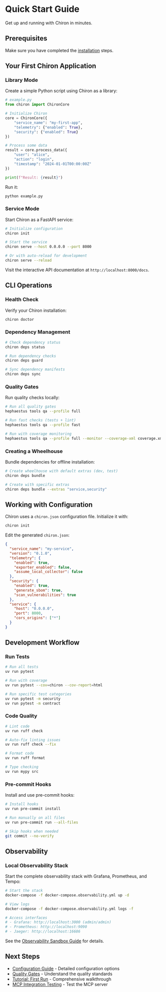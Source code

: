 # Quick Start Guide

Get up and running with Chiron in minutes.

## Prerequisites

Make sure you have completed the [installation](installation.md) steps.

## Your First Chiron Application

### Library Mode

Create a simple Python script using Chiron as a library:

```python
# example.py
from chiron import ChironCore

# Initialize Chiron
core = ChironCore({
    "service_name": "my-first-app",
    "telemetry": {"enabled": True},
    "security": {"enabled": True}
})

# Process some data
result = core.process_data({
    "user": "alice",
    "action": "login",
    "timestamp": "2024-01-01T00:00:00Z"
})

print(f"Result: {result}")
```

Run it:

```bash
python example.py
```

### Service Mode

Start Chiron as a FastAPI service:

```bash
# Initialize configuration
chiron init

# Start the service
chiron serve --host 0.0.0.0 --port 8000

# Or with auto-reload for development
chiron serve --reload
```

Visit the interactive API documentation at `http://localhost:8000/docs`.

## CLI Operations

### Health Check

Verify your Chiron installation:

```bash
chiron doctor
```

### Dependency Management

```bash
# Check dependency status
chiron deps status

# Run dependency checks
chiron deps guard

# Sync dependency manifests
chiron deps sync
```

### Quality Gates

Run quality checks locally:

```bash
# Run all quality gates
hephaestus tools qa --profile full

# Run fast checks (tests + lint)
hephaestus tools qa --profile fast

# Run with coverage monitoring
hephaestus tools qa --profile full --monitor --coverage-xml coverage.xml
```

### Creating a Wheelhouse

Bundle dependencies for offline installation:

```bash
# Create wheelhouse with default extras (dev, test)
chiron deps bundle

# Create with specific extras
chiron deps bundle --extras "service,security"
```

## Working with Configuration

Chiron uses a `chiron.json` configuration file. Initialize it with:

```bash
chiron init
```

Edit the generated `chiron.json`:

```json
{
  "service_name": "my-service",
  "version": "0.1.0",
  "telemetry": {
    "enabled": true,
    "exporter_enabled": false,
    "assume_local_collector": false
  },
  "security": {
    "enabled": true,
    "generate_sbom": true,
    "scan_vulnerabilities": true
  },
  "service": {
    "host": "0.0.0.0",
    "port": 8000,
    "cors_origins": ["*"]
  }
}
```

## Development Workflow

### Run Tests

```bash
# Run all tests
uv run pytest

# Run with coverage
uv run pytest --cov=chiron --cov-report=html

# Run specific test categories
uv run pytest -m security
uv run pytest -m contract
```

### Code Quality

```bash
# Lint code
uv run ruff check

# Auto-fix linting issues
uv run ruff check --fix

# Format code
uv run ruff format

# Type checking
uv run mypy src
```

### Pre-commit Hooks

Install and use pre-commit hooks:

```bash
# Install hooks
uv run pre-commit install

# Run manually on all files
uv run pre-commit run --all-files

# Skip hooks when needed
git commit --no-verify
```

## Observability

### Local Observability Stack

Start the complete observability stack with Grafana, Prometheus, and Tempo:

```bash
# Start the stack
docker-compose -f docker-compose.observability.yml up -d

# View logs
docker-compose -f docker-compose.observability.yml logs -f

# Access interfaces
# - Grafana: http://localhost:3000 (admin/admin)
# - Prometheus: http://localhost:9090
# - Jaeger: http://localhost:16686
```

See the [Observability Sandbox Guide](../OBSERVABILITY_SANDBOX.md) for details.

## Next Steps

- [Configuration Guide](configuration.md) - Detailed configuration options
- [Quality Gates](../QUALITY_GATES.md) - Understand the quality standards
- [Tutorial: First Run](../tutorials/first-run.md) - Comprehensive walkthrough
- [MCP Integration Testing](../MCP_INTEGRATION_TESTING.md) - Test the MCP server
